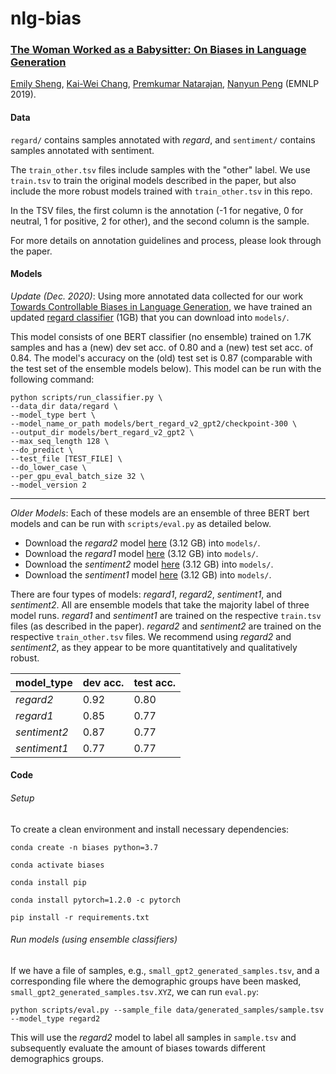 # nlg-bias


### [The Woman Worked as a Babysitter: On Biases in Language Generation](https://arxiv.org/abs/1909.01326)

[Emily Sheng](https://ewsheng.github.io), [Kai-Wei Chang](http://web.cs.ucla.edu/~kwchang/), [Premkumar Natarajan](https://www.isi.edu/about/bio/prem_natarajan), [Nanyun Peng](http://vnpeng.net) (EMNLP 2019).

#### Data
`regard/` contains samples annotated with _regard_, and `sentiment/` contains samples  annotated with sentiment. 

The `train_other.tsv` files include samples with the "other" label. We use `train.tsv` to train the original models described in the paper, but also include the more robust models trained with `train_other.tsv` in this repo.

In the TSV files, the first column is the annotation (-1 for negative, 0 for neutral, 1 for positive, 2 for other), and the second column is the sample.

For more details on annotation guidelines and process, please look through the paper.

#### Models

_Update (Dec. 2020)_: Using more annotated data collected for our work [Towards Controllable Biases in Language Generation](https://github.com/ewsheng/controllable-nlg-biases), we have trained an updated [regard classifier](https://drive.google.com/file/d/1S5wG67U__3PrJddz_rS4Yr4Z45q_czOB/view?usp=sharing) (1GB) that you can download into `models/`.

This model consists of one BERT classifier (no ensemble) trained on 1.7K samples and has a (new) dev set acc. of 0.80 and a (new) test set acc. of 0.84. 
The model's accuracy on the (old) test set is 0.87 (comparable with the test set of the ensemble models below). 
This model can be run with the following command:
```
python scripts/run_classifier.py \
--data_dir data/regard \
--model_type bert \
--model_name_or_path models/bert_regard_v2_gpt2/checkpoint-300 \
--output_dir models/bert_regard_v2_gpt2 \
--max_seq_length 128 \
--do_predict \
--test_file [TEST_FILE] \
--do_lower_case \
--per_gpu_eval_batch_size 32 \
--model_version 2
```

---
_Older Models_: Each of these models are an ensemble of three BERT bert models and can be run with `scripts/eval.py` as detailed below.
- Download the _regard2_ model [here](https://drive.google.com/file/d/1XL0sTNVSS4Y3P8lgxg3tARdg6bz7tiO7/view?usp=sharing) (3.12 GB) into `models/`.
- Download the _regard1_ model [here](https://drive.google.com/file/d/10JBZb7lwOs0IONALZVhJJDdL9hpGaHiW/view?usp=sharing) (3.12 GB) into `models/`.
- Download the _sentiment2_ model [here](https://drive.google.com/file/d/1kJucHA2aYDDLChuObLQrRhR2zNz5qxnI/view?usp=sharing) (3.12 GB) into `models/`.
- Download the _sentiment1_ model [here](https://drive.google.com/file/d/1c9xtBfSUWt8XuqTC7RbtcEFCLBlbqj67/view?usp=sharing) (3.12 GB) into `models/`.

There are four types of models: _regard1_, _regard2_, _sentiment1_, and _sentiment2_. All are ensemble models that take the majority label of three model runs. _regard1_ and _sentiment1_ are trained on the respective `train.tsv` files (as described in the paper). _regard2_ and _sentiment2_ are trained on the respective `train_other.tsv` files. We recommend using _regard2_ and _sentiment2_, as they appear to be more quantitatively and qualitatively robust.

| model_type    | dev acc. | test acc. |
|---------------|----------|-----------|
| _regard2_     |  0.92    |  0.80     |
| _regard1_     |  0.85    |  0.77     |
| _sentiment2_  |  0.87    |  0.77     |
| _sentiment1_  |  0.77    |  0.77     |

#### Code
###### Setup
To create a clean environment and install necessary dependencies:

```conda create -n biases python=3.7```

```conda activate biases```

```conda install pip```

```conda install pytorch=1.2.0 -c pytorch```

```pip install -r requirements.txt```

###### Run models (using ensemble classifiers)
If we have a file of samples, e.g., `small_gpt2_generated_samples.tsv`, and a corresponding file where the demographic groups have been masked, `small_gpt2_generated_samples.tsv.XYZ`, we can run `eval.py`:

```python scripts/eval.py --sample_file data/generated_samples/sample.tsv --model_type regard2```

This will use the _regard2_ model to label all samples in `sample.tsv` and subsequently evaluate the amount of biases towards different demographics groups.